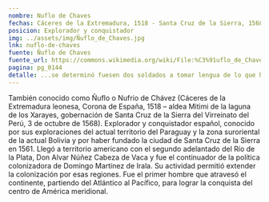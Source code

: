 ```yaml
---
nombre: Nuflo de Chaves
fechas: Cáceres de la Extremadura, 1518 - Santa Cruz de la Sierra, 1568
posicion: Explorador y conquistador
img: ../assets/img/Ñuflo_de_Chaves.jpg
lnk: nuflo-de-chaves
fuente: Ñuflo de Chaves
fuente_url: https://commons.wikimedia.org/wiki/File:%C3%91uflo_de_Chaves.jpg
pagina: pg_0144
detalle: ...se determinó fuesen dos soldados a tomar lengua de lo que había, y saber de Ñuflo de Chaves... 
---
```


<p>También conocido como Ñuflo o Nufrio de Chávez (Cáceres de la Extremadura leonesa, Corona de España, 1518 – aldea Mitimi de la laguna de los Xarayes, gobernación de Santa Cruz de la Sierra del Virreinato del Perú, 3 de octubre de 1568). Explorador y conquistador español, conocido por sus exploraciones del actual territorio del Paraguay y la zona suroriental de la actual Bolivia y por haber fundado la ciudad de Santa Cruz de la Sierra en 1561. Llegó a territorio americano con el segundo adelantado del Río de la Plata, Don Alvar Núñez Cabeza de Vaca y fue el continuador de la política colonizadora de Domingo Martínez de Irala. Su actividad permitió extender la colonización por esas regiones. Fue el primer hombre que atravesó el continente, partiendo del Atlántico al Pacífico, para lograr la conquista del centro de América meridional.</p>
